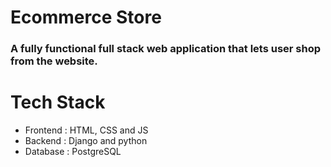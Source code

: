 # **Ecommerce Store**

### **A fully functional full stack web application that lets user shop from the website.**

# **Tech Stack**

 - Frontend : HTML, CSS and JS
 - Backend : Django and python
 - Database : PostgreSQL
